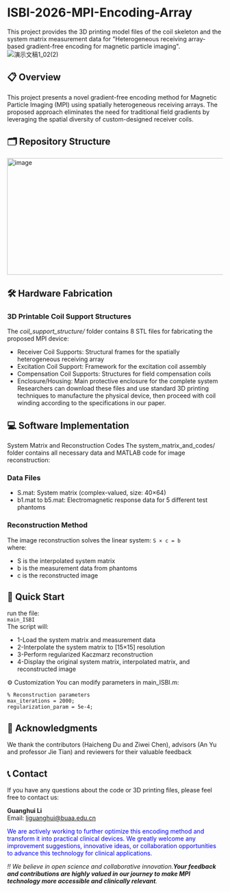 # ISBI-2026-MPI-Encoding-Array
This project provides the 3D printing model files of the coil skeleton and the system matrix measurement data for "Heterogeneous receiving array-based gradient-free encoding for magnetic particle imaging".
![演示文稿1_02(2)](https://github.com/user-attachments/assets/c8e03d4d-c12e-4a1e-83ec-838b02298e4e)

## 📋 Overview
This project presents a novel gradient-free encoding method for Magnetic Particle Imaging (MPI) using spatially heterogeneous receiving arrays. The proposed approach eliminates the need for traditional field gradients by leveraging the spatial diversity of custom-designed receiver coils.

## 🗂️ Repository Structure
<img width="509" height="272" alt="image" src="https://github.com/user-attachments/assets/a663db43-40d1-4ef7-93c6-d90991da8ee0" />

## 🛠️ Hardware Fabrication
### 3D Printable Coil Support Structures
The _coil_support_structure/_ folder contains 8 STL files for fabricating the proposed MPI device:
* Receiver Coil Supports: Structural frames for the spatially heterogeneous receiving array  
* Excitation Coil Support: Framework for the excitation coil assembly  
* Compensation Coil Supports: Structures for field compensation coils  
* Enclosure/Housing: Main protective enclosure for the complete system  
Researchers can download these files and use standard 3D printing techniques to manufacture the physical device, then proceed with coil winding according to the specifications in our paper.

## 💻 Software Implementation
System Matrix and Reconstruction Codes
The system_matrix_and_codes/ folder contains all necessary data and MATLAB code for image reconstruction:
### Data Files
* S.mat: System matrix (complex-valued, size: 40×64) 
* b1.mat to b5.mat: Electromagnetic response data for 5 different test phantoms
### Reconstruction Method
The image reconstruction solves the linear system:
` S × c = b `  
where:
* S is the interpolated system matrix
* b is the measurement data from phantoms
* c is the reconstructed image

## 🚀 Quick Start
run the file:  
` main_ISBI `  
The script will:
* 1-Load the system matrix and measurement data  
* 2-Interpolate the system matrix to [15×15] resolution
* 3-Perform regularized Kaczmarz reconstruction
* 4-Display the original system matrix, interpolated matrix, and reconstructed image

⚙️ Customization
You can modify parameters in main_ISBI.m:
```
% Reconstruction parameters
max_iterations = 2000;
regularization_param = 5e-4;
``` 
## 🤝 Acknowledgments
We thank the contributors (Haicheng Du and Ziwei Chen), advisors (An Yu and professor Jie Tian) and reviewers for their valuable feedback

## 📞 Contact
If you have any questions about the code or 3D printing files, please feel free to contact us: 

**Guanghui Li**  
Email: liguanghui@buaa.edu.cn  

<font color="blue">We are actively working to further optimize this encoding method and transform it into practical clinical devices. We greatly welcome any improvement suggestions, innovative ideas, or collaboration opportunities to advance this technology for clinical applications.</font>

_!! We believe in open science and collaborative innovation.**Your feedback and contributions are highly valued in our journey to make MPI technology more accessible and clinically relevant**._

